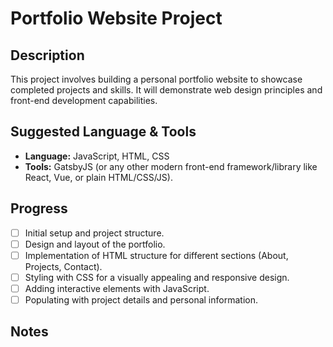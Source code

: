 # Portfolio Website Project

## Description

This project involves building a personal portfolio website to showcase completed projects and skills. It will demonstrate web design principles and front-end development capabilities.

## Suggested Language & Tools

*   **Language:** JavaScript, HTML, CSS
*   **Tools:** GatsbyJS (or any other modern front-end framework/library like React, Vue, or plain HTML/CSS/JS).

## Progress

*   [ ] Initial setup and project structure.
*   [ ] Design and layout of the portfolio.
*   [ ] Implementation of HTML structure for different sections (About, Projects, Contact).
*   [ ] Styling with CSS for a visually appealing and responsive design.
*   [ ] Adding interactive elements with JavaScript.
*   [ ] Populating with project details and personal information.

## Notes

